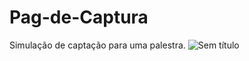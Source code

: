 # Pag-de-Captura
Simulação de captação para uma palestra.
![Sem título](https://user-images.githubusercontent.com/96206036/146262733-06fcbb52-713f-4376-ae39-550f6d68693f.png)
